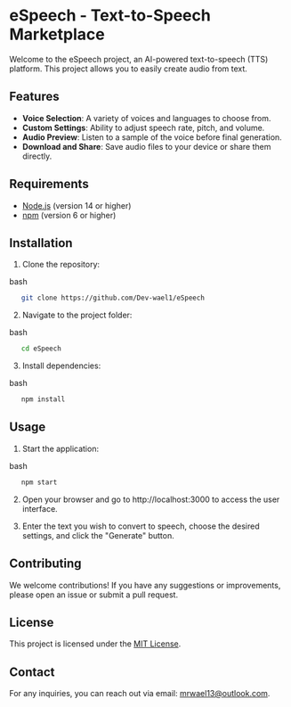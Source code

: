 # eSpeech - Text-to-Speech Marketplace

Welcome to the eSpeech project, an AI-powered text-to-speech (TTS) platform. This project allows you to easily create audio from text.

## Features

- **Voice Selection**: A variety of voices and languages to choose from.
- **Custom Settings**: Ability to adjust speech rate, pitch, and volume.
- **Audio Preview**: Listen to a sample of the voice before final generation.
- **Download and Share**: Save audio files to your device or share them directly.

## Requirements

- [Node.js](https://nodejs.org/) (version 14 or higher)
- [npm](https://www.npmjs.com/) (version 6 or higher)

## Installation

1. Clone the repository:
   
bash
``` sh
   git clone https://github.com/Dev-wael1/eSpeech
```   

2. Navigate to the project folder:
   
bash
``` sh
   cd eSpeech
 ```  

3. Install dependencies:
   
bash
``` sh
   npm install
  ``` 

## Usage

1. Start the application:
   
bash
``` sh
   npm start
```

2. Open your browser and go to http://localhost:3000 to access the user interface.

3. Enter the text you wish to convert to speech, choose the desired settings, and click the "Generate" button.

## Contributing

We welcome contributions! If you have any suggestions or improvements, please open an issue or submit a pull request.

## License

This project is licensed under the [MIT License](LICENSE).

## Contact

For any inquiries, you can reach out via email: [mrwael13@outlook.com](mailto:your-email@example.com).
   

